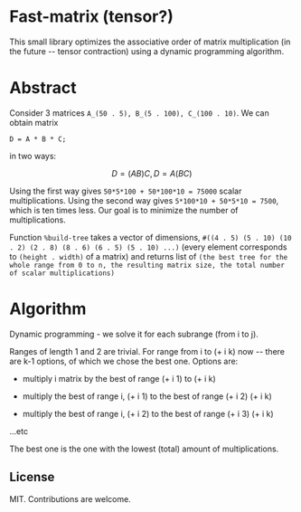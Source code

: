 # Fast-matrix (tensor?)

This small library optimizes the associative order of matrix multiplication (in the future -- tensor contraction) using a dynamic programming algorithm.

# Abstract

Consider 3 matrices `A_(50 . 5), B_(5 . 100), C_(100 . 10)`. 
We can obtain matrix
```
D = A * B * C;
```
in two ways:
```math
D = (AB)C , D = A(BC)
```

Using the first way gives  `50*5*100 + 50*100*10 = 75000` scalar multiplications.
Using the second way gives `5*100*10 + 50*5*10 = 7500`, which is ten times less. Our goal is to minimize the number of multiplications.

Function `%build-tree` takes a vector of dimensions, `#((4 . 5) (5 . 10) (10 . 2) (2 . 8) (8 . 6) (6 . 5) (5 . 10) ...)` (every element corresponds to `(height . width)` of a matrix) and returns list of `(the best tree for the whole range from 0 to n, the resulting matrix size, the total number of scalar multiplications)`

# Algorithm

Dynamic programming - we solve it for each subrange (from i to j).

Ranges of length 1 and 2 are trivial.
For range from i to (+ i k) now -- there are k-1 options, of which we chose the best one.
Options are:

* multiply i matrix by the best of range (+ i 1) to (+ i k)

* multiply the best of range i, (+ i 1) to the best of range (+ i 2) (+ i k)

* multiply the best of range i, (+ i 2) to the best of range (+ i 3) (+ i k)

...etc

The best one is the one with the lowest (total) amount of multiplications.

## License

MIT. Contributions are welcome.
